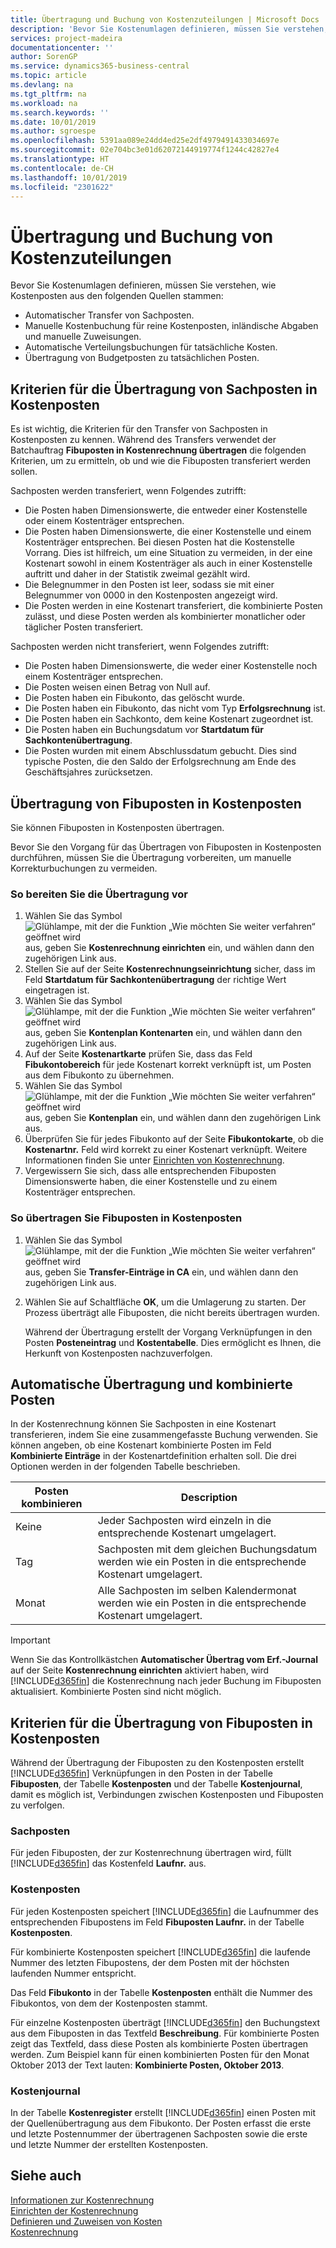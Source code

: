 ```yaml
---
title: Übertragung und Buchung von Kostenzuteilungen | Microsoft Docs
description: 'Bevor Sie Kostenumlagen definieren, müssen Sie verstehen, woher Kostenposten stammen:'
services: project-madeira
documentationcenter: ''
author: SorenGP
ms.service: dynamics365-business-central
ms.topic: article
ms.devlang: na
ms.tgt_pltfrm: na
ms.workload: na
ms.search.keywords: ''
ms.date: 10/01/2019
ms.author: sgroespe
ms.openlocfilehash: 5391aa089e24dd4ed25e2df4979491433034697e
ms.sourcegitcommit: 02e704bc3e01d62072144919774f1244c42827e4
ms.translationtype: HT
ms.contentlocale: de-CH
ms.lasthandoff: 10/01/2019
ms.locfileid: "2301622"
---
```

# <a name="transferring-and-posting-cost-entries"></a>Übertragung und Buchung von Kostenzuteilungen
Bevor Sie Kostenumlagen definieren, müssen Sie verstehen, wie Kostenposten aus den folgenden Quellen stammen:  

-   Automatischer Transfer von Sachposten.  
-   Manuelle Kostenbuchung für reine Kostenposten, inländische Abgaben und manuelle Zuweisungen.  
-   Automatische Verteilungsbuchungen für tatsächliche Kosten.  
-   Übertragung von Budgetposten zu tatsächlichen Posten.

## <a name="criteria-for-transferring-general-ledger-entries-to-cost-entries"></a>Kriterien für die Übertragung von Sachposten in Kostenposten
Es ist wichtig, die Kriterien für den Transfer von Sachposten in Kostenposten zu kennen. Während des Transfers verwendet der Batchauftrag **Fibuposten in Kostenrechnung übertragen** die folgenden Kriterien, um zu ermitteln, ob und wie die Fibuposten transferiert werden sollen.  

Sachposten werden transferiert, wenn Folgendes zutrifft:  

-   Die Posten haben Dimensionswerte, die entweder einer Kostenstelle oder einem Kostenträger entsprechen.  
-   Die Posten haben Dimensionswerte, die einer Kostenstelle und einem Kostenträger entsprechen. Bei diesen Posten hat die Kostenstelle Vorrang. Dies ist hilfreich, um eine Situation zu vermeiden, in der eine Kostenart sowohl in einem Kostenträger als auch in einer Kostenstelle auftritt und daher in der Statistik zweimal gezählt wird.  
-   Die Belegnummer in den Posten ist leer, sodass sie mit einer Belegnummer von 0000 in den Kostenposten angezeigt wird.  
-   Die Posten werden in eine Kostenart transferiert, die kombinierte Posten zulässt, und diese Posten werden als kombinierter monatlicher oder täglicher Posten transferiert.  

Sachposten werden nicht transferiert, wenn Folgendes zutrifft:  

-   Die Posten haben Dimensionswerte, die weder einer Kostenstelle noch einem Kostenträger entsprechen.  
-   Die Posten weisen einen Betrag von Null auf.  
-   Die Posten haben ein Fibukonto, das gelöscht wurde.  
-   Die Posten haben ein Fibukonto, das nicht vom Typ **Erfolgsrechnung** ist.  
-   Die Posten haben ein Sachkonto, dem keine Kostenart zugeordnet ist.  
-   Die Posten haben ein Buchungsdatum vor **Startdatum für Sachkontenübertragung**.  
-   Die Posten wurden mit einem Abschlussdatum gebucht. Dies sind typische Posten, die den Saldo der Erfolgsrechnung am Ende des Geschäftsjahres zurücksetzen.

## <a name="transferring-general-ledger-entries-to-cost-entries"></a>Übertragung von Fibuposten in Kostenposten
Sie können Fibuposten in Kostenposten übertragen.  

Bevor Sie den Vorgang für das Übertragen von Fibuposten in Kostenposten durchführen, müssen Sie die Übertragung vorbereiten, um manuelle Korrekturbuchungen zu vermeiden.  

### <a name="to-prepare-the-transfer"></a>So bereiten Sie die Übertragung vor  

1.  Wählen Sie das Symbol ![Glühlampe, mit der die Funktion „Wie möchten Sie weiter verfahren“ geöffnet wird](media/ui-search/search_small.png "Wie möchten Sie weiter verfahren?") aus, geben Sie **Kostenrechnung einrichten** ein, und wählen dann den zugehörigen Link aus.  
2.  Stellen Sie auf der Seite **Kostenrechnungseinrichtung** sicher, dass im Feld **Startdatum für Sachkontenübertragung** der richtige Wert eingetragen ist.  
3.  Wählen Sie das Symbol ![Glühlampe, mit der die Funktion „Wie möchten Sie weiter verfahren“ geöffnet wird](media/ui-search/search_small.png "Wie möchten Sie weiter verfahren?") aus, geben Sie **Kontenplan Kontenarten** ein, und wählen dann den zugehörigen Link aus.  
4.  Auf der Seite **Kostenartkarte** prüfen Sie, dass das Feld **Fibukontobereich** für jede Kostenart korrekt verknüpft ist, um Posten aus dem Fibukonto zu übernehmen.  
5.  Wählen Sie das Symbol ![Glühlampe, mit der die Funktion „Wie möchten Sie weiter verfahren“ geöffnet wird](media/ui-search/search_small.png "Wie möchten Sie weiter verfahren?") aus, geben Sie **Kontenplan** ein, und wählen dann den zugehörigen Link aus.  
6.  Überprüfen Sie für jedes Fibukonto auf der Seite **Fibukontokarte**, ob die **Kostenartnr.** Feld wird korrekt zu einer Kostenart verknüpft. Weitere Informationen finden Sie unter [Einrichten von Kostenrechnung](finance-set-up-cost-accounting.md).  
7.  Vergewissern Sie sich, dass alle entsprechenden Fibuposten Dimensionswerte haben, die einer Kostenstelle und zu einem Kostenträger entsprechen.  

### <a name="to-transfer-general-ledger-entries-to-cost-entries"></a>So übertragen Sie Fibuposten in Kostenposten  
1.  Wählen Sie das Symbol ![Glühlampe, mit der die Funktion „Wie möchten Sie weiter verfahren“ geöffnet wird](media/ui-search/search_small.png "Wie möchten Sie weiter verfahren?") aus, geben Sie **Transfer-Einträge‌ in CA** ein, und wählen dann den zugehörigen Link aus.  
2.  Wählen Sie auf Schaltfläche **OK**, um die Umlagerung zu starten. Der Prozess überträgt alle Fibuposten, die nicht bereits übertragen wurden.  

    Während der Übertragung erstellt der Vorgang Verknüpfungen in den Posten **Posteneintrag** und **Kostentabelle**. Dies ermöglicht es Ihnen, die Herkunft von Kostenposten nachzuverfolgen.

## <a name="automatic-transfer-and-combined-entries"></a>Automatische Übertragung und kombinierte Posten
In der Kostenrechnung können Sie Sachposten in eine Kostenart transferieren, indem Sie eine zusammengefasste Buchung verwenden. Sie können angeben, ob eine Kostenart kombinierte Posten im Feld **Kombinierte Einträge** in der Kostenartdefinition erhalten soll. Die drei Optionen werden in der folgenden Tabelle beschrieben.  

|Posten kombinieren|Description|  
|---------------------|-----------------|  
|Keine|Jeder Sachposten wird einzeln in die entsprechende Kostenart umgelagert.|  
|Tag|Sachposten mit dem gleichen Buchungsdatum werden wie ein Posten in die entsprechende Kostenart umgelagert.|  
|Monat|Alle Sachposten im selben Kalendermonat werden wie ein Posten in die entsprechende Kostenart umgelagert.|  

> [!IMPORTANT]  
>  Wenn Sie das Kontrollkästchen **Automatischer Übertrag vom Erf.-Journal** auf der Seite **Kostenrechnung einrichten** aktiviert haben, wird [!INCLUDE[d365fin](includes/d365fin_md.md)] die Kostenrechnung nach jeder Buchung im Fibuposten aktualisiert. Kombinierte Posten sind nicht möglich.

## <a name="results-of-transferring-general-ledger-entries-to-cost-entries"></a>Kriterien für die Übertragung von Fibuposten in Kostenposten
Während der Übertragung der Fibuposten zu den Kostenposten erstellt [!INCLUDE[d365fin](includes/d365fin_md.md)] Verknüpfungen in den Posten in der Tabelle **Fibuposten**, der Tabelle **Kostenposten** und der Tabelle **Kostenjournal**, damit es möglich ist, Verbindungen zwischen Kostenposten und Fibuposten zu verfolgen.  

### <a name="general-ledger-entries"></a>Sachposten  
Für jeden Fibuposten, der zur Kostenrechnung übertragen wird, füllt [!INCLUDE[d365fin](includes/d365fin_md.md)] das Kostenfeld **Laufnr.** aus.  

### <a name="cost-entries"></a>Kostenposten  
Für jeden Kostenposten speichert [!INCLUDE[d365fin](includes/d365fin_md.md)] die Laufnummer des entsprechenden Fibupostens im Feld **Fibuposten Laufnr.** in der Tabelle **Kostenposten**.  

Für kombinierte Kostenposten speichert [!INCLUDE[d365fin](includes/d365fin_md.md)] die laufende Nummer des letzten Fibupostens, der dem Posten mit der höchsten laufenden Nummer entspricht.  

Das Feld **Fibukonto** in der Tabelle **Kostenposten** enthält die Nummer des Fibukontos, von dem der Kostenposten stammt.  

Für einzelne Kostenposten überträgt [!INCLUDE[d365fin](includes/d365fin_md.md)] den Buchungstext aus dem Fibuposten in das Textfeld **Beschreibung**. Für kombinierte Posten zeigt das Textfeld, dass diese Posten als kombinierte Posten übertragen werden. Zum Beispiel kann für einen kombinierten Posten für den Monat Oktober 2013 der Text lauten: **Kombinierte Posten, Oktober 2013**.  

### <a name="cost-register"></a>Kostenjournal  
In der Tabelle **Kostenregister** erstellt [!INCLUDE[d365fin](includes/d365fin_md.md)] einen Posten mit der Quellenübertragung aus dem Fibukonto. Der Posten erfasst die erste und letzte Postennummer der übertragenen Sachposten sowie die erste und letzte Nummer der erstellten Kostenposten.

## <a name="see-also"></a>Siehe auch  
 [Informationen zur Kostenrechnung](finance-about-cost-accounting.md)   
 [Einrichten der Kostenrechnung](finance-set-up-cost-accounting.md)   
 [Definieren und Zuweisen von Kosten](finance-define-and-allocate-costs.md)   
 [Kostenrechnung](finance-manage-cost-accounting.md)
